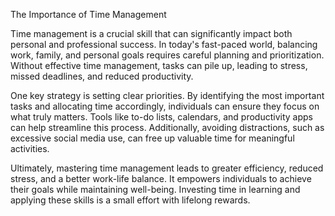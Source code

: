 The Importance of Time Management  

Time management is a crucial skill that can significantly impact both personal and professional success. In today's fast-paced world, balancing work, family, and personal goals requires careful planning and prioritization. Without effective time management, tasks can pile up, leading to stress, missed deadlines, and reduced productivity.  

One key strategy is setting clear priorities. By identifying the most important tasks and allocating time accordingly, individuals can ensure they focus on what truly matters. Tools like to-do lists, calendars, and productivity apps can help streamline this process. Additionally, avoiding distractions, such as excessive social media use, can free up valuable time for meaningful activities.  

Ultimately, mastering time management leads to greater efficiency, reduced stress, and a better work-life balance. It empowers individuals to achieve their goals while maintaining well-being. Investing time in learning and applying these skills is a small effort with lifelong rewards.
